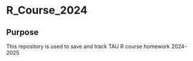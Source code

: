 # R_Course_2024

## Purpose
This repository is used to save and track TAU R course homework 2024-2025

